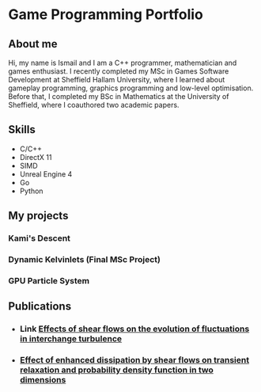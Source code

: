 # Game Programming Portfolio

## About me
Hi, my name is Ismail and I am a C++ programmer, mathematician and games enthusiast. I recently completed my MSc in Games Software Development at Sheffield Hallam University, where I learned about gameplay programming, graphics programming and low-level optimisation. Before that, I completed my BSc in Mathematics at the University of Sheffield, where I coauthored two academic papers.

## Skills
* C/C++
* DirectX 11
* SIMD
* Unreal Engine 4
* Go
* Python

## My projects
### Kami's Descent
### Dynamic Kelvinlets (Final MSc Project)
### GPU Particle System

## Publications
* ### Link [Effects of shear flows on the evolution of fluctuations in interchange turbulence](https://aip.scitation.org/doi/10.1063/1.5006287)
* ### [Effect of enhanced dissipation by shear flows on transient relaxation and probability density function in two dimensions](https://aip.scitation.org/doi/10.1063/1.5003014)
